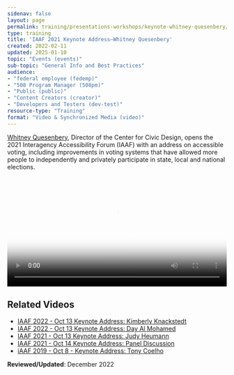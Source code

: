 ```yaml
---
sidenav: false
layout: page
permalink: training/presentations-workshops/keynote-whitney-quesenbery/
type: training
title: 'IAAF 2021 Keynote Address—Whitney Quesenbery'
created: 2022-02-11
updated: 2025-01-10
topic: "Events (events)"
sub-topic: "General Info and Best Practices"
audience:
- "federal employee (fedemp)"
- "508 Program Manager (508pm)"
- "Public (public)"
- "Content Creators (creator)"
- "Developers and Testers (dev-test)"
resource-type: "Training"
format: "Video & Synchronized Media (video)"
---
```


<a href="https://www.section508.gov/iaaf/biographies-2021#quesenbery">Whitney Quesenbery</a>, Director of the Center for Civic Design, opens the 2021 Interagency Accessibility Forum (IAAF) with an address on accessible voting, including  improvements in voting systems that have allowed more people to independently and privately participate in state, local and national elections.

<video controls="controls" poster="https://assets.section508.gov/assets/images/thumbnails/iaaf-2021-keynote-quesenbery-poster.jpg" data-vscid="3qesx4ovd" style="width:100%" class="border-base radius-lg border-0px"><source src="https://training.section508.gov/assets/videos/iaaf-2021-keynote-quesenbery-SD-OC.mp4" type="video/mp4" /></video>

## Related Videos
* [IAAF 2022 - Oct 13 Keynote Address: Kimberly Knackstedt]({{site.baseurl}}/training/presentations-workshops/keynote-kim-knackstedt/)
* [IAAF 2022 - Oct 13 Keynote Address: Day Al Mohamed]({{site.baseurl}}/training/presentations-workshops/keynote-day-al-mohamed/)
* [IAAF 2021 - Oct 13 Keynote Address: Judy Heumann]({{site.baseurl}}/training/presentations-workshops/keynote-judy-heumann/)
* [IAAF 2021 - Oct 14 Keynote Address: Panel Discussion]({{site.baseurl}}/training/presentations-workshops/keynote-panel-discussion/)
* [iAAF 2019 - Oct 8 - Keynote Address: Tony Coelho]({{site.baseurl}}/training/presentations-workshops/keynote-tony-coelho/)

**Reviewed/Updated**: December 2022